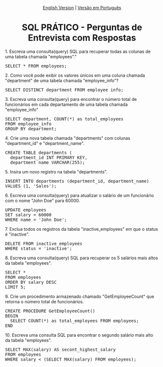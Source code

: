 <div align="center">
  <a href="https://github.com/Math-Muniz/Data-Roadmap/edit/main/Questoes-de-Entrevista/Data-Science/SQL/Pratico/README-en.md">English Version</a> |
  <a href="https://github.com/Math-Muniz/Data-Roadmap/blob/main/Questoes-de-Entrevista/Data-Science/SQL/Pratico/README.md">Versão em Português</a>
</div>
<h1 align="center">SQL PRÁTICO - Perguntas de Entrevista com Respostas</h1>
<p>1. Escreva uma consulta(query) SQL para recuperar todas as colunas de uma tabela chamada "employees"."</p>
<pre>
SELECT * FROM employees;
</pre>
<p>2. Como você pode exibir os valores únicos em uma coluna chamada "department" de uma tabela chamada "employee_info"?</p>
<pre>
SELECT DISTINCT department FROM employee_info;
</pre>
<p>3. Escreva uma consulta(query) para encontrar o número total de funcionários em cada departamento de uma tabela chamada "employee_info"</p>
<pre>
SELECT department, COUNT(*) as total_employees
FROM employee_info
GROUP BY department;
</pre>
<p>4. Crie uma nova tabela chamada "departments" com colunas "department_id" e "department_name".</p>
<pre>
CREATE TABLE departments (
  department_id INT PRIMARY KEY,
  department_name VARCHAR(255);
</pre>
<p>5. Insira um novo registro na tabela "departments".</p>
<pre>
INSERT INTO departments (department_id, department_name)
VALUES (1, 'Sales');
</pre>
<p>6. Escreva uma consulta(query) para atualizar o salário de um funcionário com o nome "John Doe" para 60000.</p>
<pre>
UPDATE employees
SET salary = 60000
WHERE name = 'John Doe';
</pre>
<p>7. Exclua todos os registros da tabela "inactive_employees" em que o status é "inactive".</p>
<pre>
DELETE FROM inactive_employees
WHERE status = 'inactive';
</pre>
<p>8. Escreva uma consulta(query) SQL para recuperar os 5 salários mais altos da tabela "employees".</p>
<pre>
SELECT *
FROM employees
ORDER BY salary DESC
LIMIT 5;
</pre>
<p>9. Crie um procedimento armazenado chamado "GetEmployeeCount" que retorna o número total de funcionários.</p>
<pre>
CREATE PROCEDURE GetEmployeeCount()
BEGIN
  SELECT COUNT(*) as total_employees FROM employees;
END
</pre>
<p>10. Escreva uma consulta SQL para encontrar o segundo salário mais alto da tabela "employees".</p>
<pre>
SELECT MAX(salary) AS secont_highest_salary
FROM employees
WHERE salary < (SELECT MAX(salary) FROM employees);
</pre>
